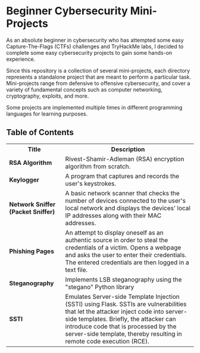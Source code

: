# Beginner Cybersecurity Mini-Projects
As an absolute beginner in cybersecurity who has attempted some easy Capture-The-Flags (CTFs) challenges and TryHackMe labs, I decided to complete some easy cybersecurity projects to gain some hands-on experience.

Since this repository is a collection of several mini-projects, each directory represents a standalone project that are meant to perform a particular task. Mini-projects range from defensive to offensive cybersecurity, and cover a variety of fundamental concepts such as computer networking, cryptography, exploits, and more.

Some projects are implemented multiple times in different programming languages for learning purposes.

## Table of Contents

<table>
  <tr>
    <th>Title</th>
    <th>Description</th>
  </tr>
  <!-- ===================================================== -->
  <tr>
    <td><strong>RSA Algorithm</strong></td>
    <td>Rivest-Shamir-Adleman (RSA) encryption algorithm from scratch.</td>
  </tr>
  <!-- ===================================================== -->
  <tr>
    <td><strong>Keylogger</strong></td>
    <td>A program that captures and records the user's keystrokes.</td>
  </tr>
  <!-- ===================================================== -->
  <tr>
    <td><strong>Network Sniffer (Packet Sniffer)</strong></td>
    <td>A basic network scanner that checks the number of devices connected to the user's local network and displays the devices' local IP addresses along with their MAC addresses.</td>
  </tr>
  <!-- ===================================================== -->
  <tr>
    <td><strong>Phishing Pages</strong></td>
    <td>An attempt to display oneself as an authentic source in order to steal the credentials of a victim. Opens a webpage and asks the user to enter their credentials. The entered credentials are then logged in a text file.</td>
  </tr>
  <!-- ===================================================== -->
  <tr>
    <td><strong>Steganography</strong></td>
    <td>Implements LSB steganography using the "stegano" Python library</td>
  </tr>
  <!-- ===================================================== -->
  <tr>
    <td><strong>SSTI</strong></td>
    <td>Emulates Server-side Template Injection (SSTI) using Flask. SSTIs are vulnerabilities that let the attacker inject code into server-side templates. Briefly, the attacker can introduce code that is processed by the server-side template, thereby resulting in remote code execution (RCE).</td>
  </tr>
  <!-- ===================================================== -->
</table>
